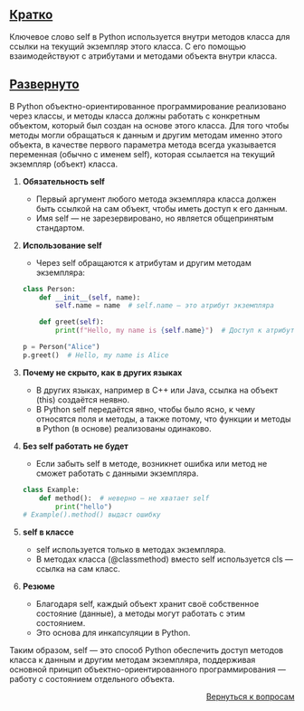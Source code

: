 ## <u>Кратко</u>

Ключевое слово self в Python используется внутри методов класса для ссылки на текущий экземпляр этого класса. С его
помощью взаимодействуют с атрибутами и методами объекта внутри класса.

## <u>Развернуто</u>

В Python объектно-ориентированное программирование реализовано через классы, и методы класса должны работать с
конкретным объектом, который был создан на основе этого класса. Для того чтобы методы могли обращаться к данным и
другим методам именно этого объекта, в качестве первого параметра метода всегда указывается переменная (обычно с
именем self), которая ссылается на текущий экземпляр (объект) класса.

1. **Обязательность self**
    - Первый аргумент любого метода экземпляра класса должен быть ссылкой на сам объект, чтобы иметь доступ к его
      данным.
    - Имя self — не зарезервировано, но является общепринятым стандартом.

2. **Использование self**
    - Через self обращаются к атрибутам и другим методам экземпляра:
    ```python
    class Person:
        def __init__(self, name):
            self.name = name  # self.name — это атрибут экземпляра

        def greet(self):
            print(f"Hello, my name is {self.name}")  # Доступ к атрибутам только через self

    p = Person("Alice")
    p.greet()  # Hello, my name is Alice
    ```

3. **Почему не скрыто, как в других языках**
    - В других языках, например в C++ или Java, ссылка на объект (this) создаётся неявно.
    - В Python self передаётся явно, чтобы было ясно, к чему относятся поля и методы, а также потому, что функции и
      методы в Python (в основе) реализованы одинаково.

4. **Без self работать не будет**
    - Если забыть self в методе, возникнет ошибка или метод не сможет работать с данными экземпляра.
    ```python
    class Example:
        def method():  # неверно — не хватает self
            print("hello")
    # Example().method() выдаст ошибку
    ```

5. **self в классе**
    - self используется только в методах экземпляра.
    - В методах класса (@classmethod) вместо self используется cls — ссылка на сам класс.

6. **Резюме**
    - Благодаря self, каждый объект хранит своё собственное состояние (данные), а методы могут работать с
      этим состоянием.
    - Это основа для инкапсуляции в Python.

Таким образом, self — это способ Python обеспечить доступ методов класса к данным и другим методам экземпляра,
поддерживая основной принцип объектно-ориентированного программирования — работу с состоянием отдельного объекта.

<div align="right">

[Вернуться к вопросам](../Вопросы.md)

</div>
